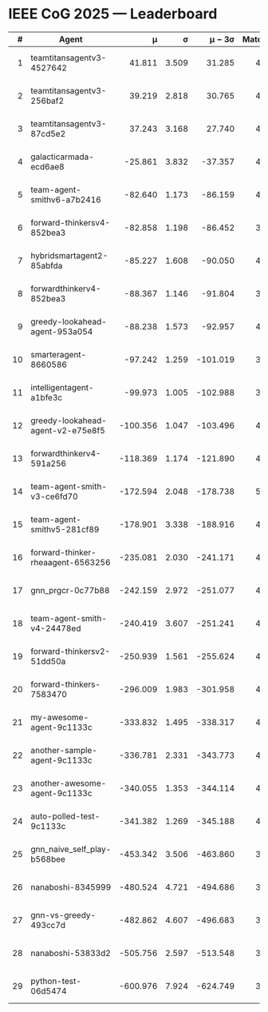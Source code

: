 # IEEE CoG 2025 — Leaderboard

| # | Agent | μ | σ | μ − 3σ | Matches | Updated |
|---:|---|---:|---:|---:|---:|---|
| 1 | teamtitansagentv3-4527642 | 41.811 | 3.509 | 31.285 | 4480 | 2025-08-18 22:56 |
| 2 | teamtitansagentv3-256baf2 | 39.219 | 2.818 | 30.765 | 4572 | 2025-08-18 22:56 |
| 3 | teamtitansagentv3-87cd5e2 | 37.243 | 3.168 | 27.740 | 4532 | 2025-08-18 22:56 |
| 4 | galacticarmada-ecd6ae8 | -25.861 | 3.832 | -37.357 | 4580 | 2025-08-18 22:56 |
| 5 | team-agent-smithv6-a7b2416 | -82.640 | 1.173 | -86.159 | 4560 | 2025-08-18 22:56 |
| 6 | forward-thinkersv4-852bea3 | -82.858 | 1.198 | -86.452 | 3667 | 2025-08-18 22:56 |
| 7 | hybridsmartagent2-85abfda | -85.227 | 1.608 | -90.050 | 4424 | 2025-08-18 22:56 |
| 8 | forwardthinkerv4-852bea3 | -88.367 | 1.146 | -91.804 | 3628 | 2025-08-18 22:56 |
| 9 | greedy-lookahead-agent-953a054 | -88.238 | 1.573 | -92.957 | 4208 | 2025-08-18 22:56 |
| 10 | smarteragent-8660586 | -97.242 | 1.259 | -101.019 | 3837 | 2025-08-18 22:56 |
| 11 | intelligentagent-a1bfe3c | -99.973 | 1.005 | -102.988 | 3630 | 2025-08-18 22:56 |
| 12 | greedy-lookahead-agent-v2-e75e8f5 | -100.356 | 1.047 | -103.496 | 4708 | 2025-08-18 22:56 |
| 13 | forwardthinkerv4-591a256 | -118.369 | 1.174 | -121.890 | 4004 | 2025-08-18 22:56 |
| 14 | team-agent-smith-v3-ce6fd70 | -172.594 | 2.048 | -178.738 | 5190 | 2025-08-18 22:56 |
| 15 | team-agent-smithv5-281cf89 | -178.901 | 3.338 | -188.916 | 4700 | 2025-08-18 22:56 |
| 16 | forward-thinker-rheaagent-6563256 | -235.081 | 2.030 | -241.171 | 4226 | 2025-08-18 22:56 |
| 17 | gnn_prgcr-0c77b88 | -242.159 | 2.972 | -251.077 | 4310 | 2025-08-18 22:56 |
| 18 | team-agent-smith-v4-24478ed | -240.419 | 3.607 | -251.241 | 4750 | 2025-08-18 22:56 |
| 19 | forward-thinkersv2-51dd50a | -250.939 | 1.561 | -255.624 | 4606 | 2025-08-18 22:56 |
| 20 | forward-thinkers-7583470 | -296.009 | 1.983 | -301.958 | 4220 | 2025-08-18 22:56 |
| 21 | my-awesome-agent-9c1133c | -333.832 | 1.495 | -338.317 | 4780 | 2025-08-18 22:56 |
| 22 | another-sample-agent-9c1133c | -336.781 | 2.331 | -343.773 | 4400 | 2025-08-18 22:56 |
| 23 | another-awesome-agent-9c1133c | -340.055 | 1.353 | -344.114 | 4900 | 2025-08-18 22:56 |
| 24 | auto-polled-test-9c1133c | -341.382 | 1.269 | -345.188 | 4020 | 2025-08-18 22:56 |
| 25 | gnn_naive_self_play-b568bee | -453.342 | 3.506 | -463.860 | 3780 | 2025-08-18 22:56 |
| 26 | nanaboshi-8345999 | -480.524 | 4.721 | -494.686 | 3860 | 2025-08-18 22:56 |
| 27 | gnn-vs-greedy-493cc7d | -482.862 | 4.607 | -496.683 | 3760 | 2025-08-18 22:56 |
| 28 | nanaboshi-53833d2 | -505.756 | 2.597 | -513.548 | 3440 | 2025-08-18 22:56 |
| 29 | python-test-06d5474 | -600.976 | 7.924 | -624.749 | 3730 | 2025-08-18 22:56 |

